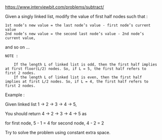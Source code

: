 https://www.interviewbit.com/problems/subtract/



Given a singly linked list, modify the value of first half nodes such that :

    1st node’s new value = the last node’s value - first node’s current value
    2nd node’s new value = the second last node’s value - 2nd node’s current value,

and so on …

    NOTE :

        If the length L of linked list is odd, then the first half implies at first floor(L/2) nodes. So, if L = 5, the first half refers to first 2 nodes.
        If the length L of linked list is even, then the first half implies at first L/2 nodes. So, if L = 4, the first half refers to first 2 nodes.

Example :

Given linked list 1 -> 2 -> 3 -> 4 -> 5,

You should return 4 -> 2 -> 3 -> 4 -> 5
as

for first node, 5 - 1 = 4
for second node, 4 - 2 = 2

Try to solve the problem using constant extra space.

